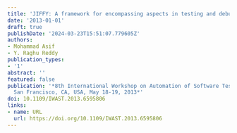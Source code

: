 ```yaml
---
title: 'JIFFY: A framework for encompassing aspects in testing and debugging software'
date: '2013-01-01'
draft: true
publishDate: '2024-03-23T15:51:07.779605Z'
authors:
- Mohammad Asif
- Y. Raghu Reddy
publication_types:
- '1'
abstract: ''
featured: false
publication: '*8th International Workshop on Automation of Software Test, AST 2013,
  San Francisco, CA, USA, May 18-19, 2013*'
doi: 10.1109/IWAST.2013.6595806
links:
- name: URL
  url: https://doi.org/10.1109/IWAST.2013.6595806
---
```


